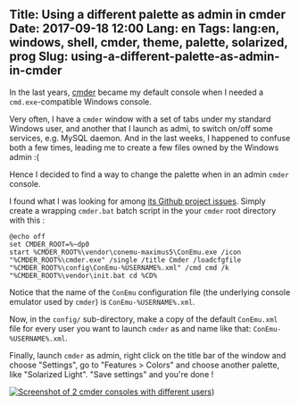 Title: Using a different palette as admin in cmder
Date: 2017-09-18 12:00
Lang: en
Tags: lang:en, windows, shell, cmder, theme, palette, solarized, prog
Slug: using-a-different-palette-as-admin-in-cmder
---

In the last years, [cmder](http://cmder.net) became my default console when I needed a `cmd.exe`-compatible Windows console.

Very often, I have a `cmder` window with a set of tabs under my standard Windows user, and another that I launch as admi, to switch on/off some services, e.g. MySQL daemon. And in the last weeks, I happened to confuse both a few times, leading me to create a few files owned by the Windows admin :(

Hence I decided to find a way to change the palette when in an admin `cmder` console.

I found what I was looking for among [its Github project issues](https://github.com/cmderdev/cmder/issues/370#issuecomment-263082897). Simply create a wrapping `cmder.bat` batch script in the your `cmder` root directory with this :
```
@echo off
set CMDER_ROOT=%~dp0
start %CMDER_ROOT%\vendor\conemu-maximus5\ConEmu.exe /icon "%CMDER_ROOT%\cmder.exe" /single /title Cmder /loadcfgfile "%CMDER_ROOT%\config\ConEmu-%USERNAME%.xml" /cmd cmd /k "%CMDER_ROOT%\vendor\init.bat cd %CD%
```

Notice that the name of the `ConEmu` configuration file (the underlying console emulator used by `cmder`) is `ConEmu-%USERNAME%.xml`.

Now, in the `config/` sub-directory, make a copy of the default `ConEmu.xml` file for every user you want to launch `cmder` as and name like that: `ConEmu-%USERNAME%.xml`.

Finally, launch `cmder` as admin, right click on the title bar of the window and choose "Settings", go to "Features > Colors" and choose another palette, like "Solarized Light". "Save settings" and you're done !

[![Screenshot of 2 cmder consoles with different users](images/2017/09/cmder-2-consoles-screenshot.png)](images/2017/09/cmder-2-consoles-screenshot.png))
